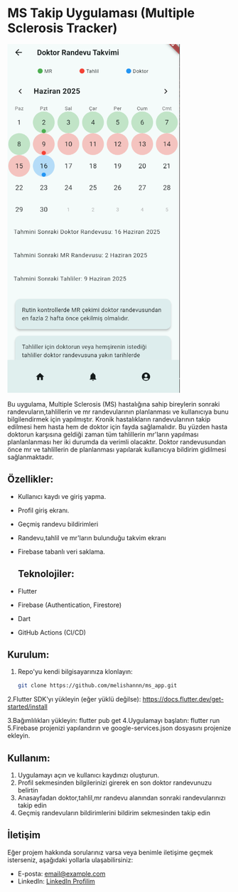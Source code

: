 # MS Takip Uygulaması (Multiple Sclerosis Tracker)

![Açıklama](./assets/images/doctor_appointment.png)

Bu uygulama, Multiple Sclerosis (MS) hastalığına sahip bireylerin sonraki randevuların,tahlillerin ve mr randevularının planlanması ve kullanıcıya bunu bilgilendirmek için yapılmıştır.
Kronik hastalıkların randevularının takip edilmesi hem hasta hem de doktor için fayda sağlamalıdır. Bu yüzden hasta doktorun karşısına geldiği zaman tüm tahlillerin mr'ların yapılması planlanlanması
her iki durumda da verimli olacaktır. Doktor randevusundan önce mr ve tahlillerin de planlanması yapılarak kullanıcıya bildirim gidilmesi sağlanmaktadır.

## Özellikler:
- Kullanıcı kaydı ve giriş yapma.
- Profil giriş ekranı.
- Geçmiş randevu bildirimleri
- Randevu,tahlil ve mr'ların bulunduğu takvim ekranı
- Firebase tabanlı veri saklama.

  ## Teknolojiler:
- Flutter
- Firebase (Authentication, Firestore)
- Dart
- GitHub Actions (CI/CD)

## Kurulum:

1. Repo'yu kendi bilgisayarınıza klonlayın:
   ```bash
   git clone https://github.com/melishannn/ms_app.git

2.Flutter SDK'yı yükleyin (eğer yüklü değilse): https://docs.flutter.dev/get-started/install

3.Bağımlılıkları yükleyin: flutter pub get
4.Uygulamayı başlatın: flutter run
5.Firebase projenizi yapılandırın ve google-services.json dosyasını projenize ekleyin. 
## Kullanım:
1. Uygulamayı açın ve kullanıcı kaydınızı oluşturun.
2. Profil sekmesinden bilgilerinizi girerek en son doktor randevunuzu belirtin
3. Anasayfadan doktor,tahlil,mr randevu alanından sonraki randevularınızı takip edin
4. Geçmiş randevuların bildirimlerini bildirim sekmesinden takip edin

## İletişim

Eğer projem hakkında sorularınız varsa veya benimle iletişime geçmek isterseniz, aşağıdaki yollarla ulaşabilirsiniz:

- E-posta: [email@example.com](mailto:melishankobal1@gmail.com)
- LinkedIn: [LinkedIn Profilim](https://www.linkedin.com/in/melishan-k-11871320a/)




